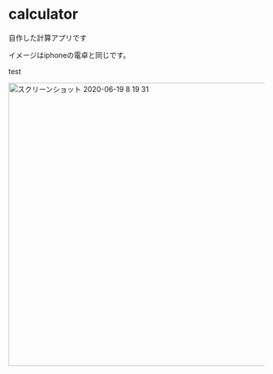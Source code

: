 # calculator

自作した計算アプリです

イメージはiphoneの電卓と同じです。

test

<img width="556" alt="スクリーンショット 2020-06-19 8 19 31" src="https://user-images.githubusercontent.com/57295201/85081095-fa2c2880-b205-11ea-8970-4801c6a7c268.png">
